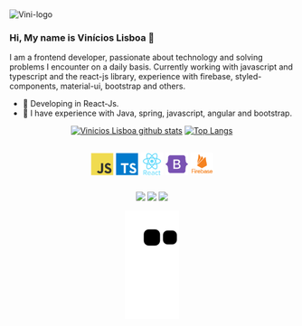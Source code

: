 <img align="center" alt="Vini-logo" width="150px" src="https://i.imgur.com/rFMMCAb.png">

### Hi, My name is Vinícios Lisboa 👋


I am a frontend developer, passionate about technology and solving problems I encounter on a daily basis. Currently working with javascript and typescript and the react-js library, experience with firebase, styled-components, material-ui, bootstrap and others.

- 🔭 Developing in React-Js.
- 🌱 I have experience with Java, spring, javascript, angular and bootstrap.
  
<div align="center" >

[![Vinicios Lisboa github stats](https://github-readme-stats.vercel.app/api?username=Vinicioslisboa&show_icons=true&theme=radical&bg_color=30,0d0d0d,191919&title_color=fff&text_color=fff&icon_color=79ff97)](https://github.com/anuraghazra/github-readme-stats)
[![Top Langs](https://github-readme-stats.vercel.app/api/top-langs/?username=Vinicioslisboa&layout=compact&theme=radical&bg_color=30,0d0d0d,191919&title_color=fff&text_color=fff&icon_color=79ff97)](https://github.com/anuraghazra/github-readme-stats)
  
  <div style="display: inline_block"><br>

  <img align="center" alt="Vini-Javascript" height="40" width="40" src="https://github.com/devicons/devicon/blob/master/icons/javascript/javascript-original.svg">
  <img align="center" alt="Vini-typescript" height="40" width="40" src="https://github.com/devicons/devicon/blob/master/icons/typescript/typescript-original.svg">
  <img align="center" alt="Vini-react" height="40" width="40" src="https://github.com/devicons/devicon/blob/master/icons/react/react-original-wordmark.svg">
  <img align="center" alt="Vini-bootstrap" height="40" width="40" src="https://github.com/devicons/devicon/blob/master/icons/bootstrap/bootstrap-plain.svg">
  <img align="center" alt="Vini-firebase" height="40" width="40" src="https://github.com/devicons/devicon/blob/master/icons/firebase/firebase-plain-wordmark.svg">  
  
  ##
  
  <div>
  <a href="https://instagram.com/vinicioslisboa_" target="_blank"><img src="https://img.shields.io/badge/-Instagram-%23E4405F?style=for-the-badge&logo=instagram&logoColor=white"     target="_blank"></a>
  <a href = "mailto:developerlisboa@gmail.com"><img src="https://img.shields.io/badge/Gmail-D14836?style=for-the-badge&logo=gmail&logoColor=white" target="_blank"></a>
  <a href="https://www.linkedin.com/in/vinicios-lisboa-057b7616a" target="_blank"><img src="https://img.shields.io/badge/LinkedIn-0077B5?style=for-the-badge&logo=linkedin&logoColor=white" target="_blank"></a>
    
 ![Snake animation](https://github.com/Vinicioslisboa/Vinicioslisboa/blob/output/github-contribution-grid-snake.svg)
    </div>
   </div>
      
  


   
